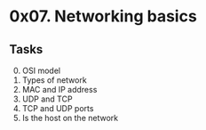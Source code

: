# 0x07. Networking basics


## Tasks
0. OSI model
1. Types of network
2. MAC and IP address
3. UDP and TCP
4. TCP and UDP ports
5. Is the host on the network
